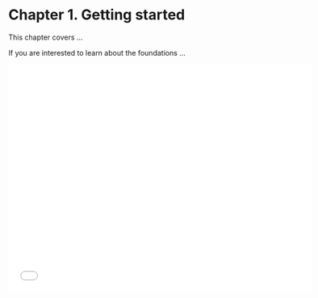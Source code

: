 # Chapter 1. Getting started

This chapter covers ...

If you are interested to learn about the foundations ...

<iframe src="//slides.com/orgvue_el/orgvueintro/embed?style=light" width="600" height="450" scrolling="no" frameborder="0" webkitallowfullscreen mozallowfullscreen allowfullscreen></iframe>
